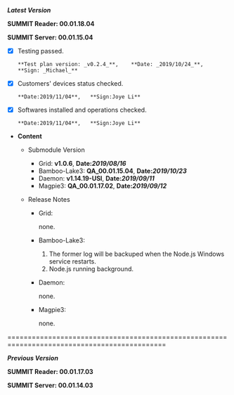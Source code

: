 ***Latest Version***

**SUMMIT Reader: 00.01.18.04**

**SUMMIT Server: 00.01.15.04**

* [x] Testing passed. 

      **Test plan version: _v0.2.4_**,    **Date: _2019/10/24_**,     **Sign: _Michael_**

* [X] Customers' devices status checked. 

      **Date:2019/11/04**,   **Sign:Joye Li**

* [X] Softwares installed and operations checked. 

      **Date:2019/11/04**,   **Sign:Joye Li**

*  **Content**
    *  Submodule Version
        *  Grid: **v1.0.6**,        **Date:_2019/08/16_**
        *  Bamboo-Lake3: **QA_00.01.15.04**,        **Date:_2019/10/23_**
        *  Daemon: **v1.14.19-USI**,        **Date:_2019/09/11_**
        *  Magpie3: **QA_00.01.17.02**,       **Date:_2019/09/12_**

    *  Release Notes
        *  Grid:
        
            none.

        * Bamboo-Lake3:
            1. The former log will be backuped when the Node.js Windows service restarts.
            2. Node.js running background.

        *  Daemon:
        
            none.
            
        *  Magpie3:
        
            none.
        

=============================================================================================

***Previous Version***

**SUMMIT Reader: 00.01.17.03**

**SUMMIT Server: 00.01.14.03**
